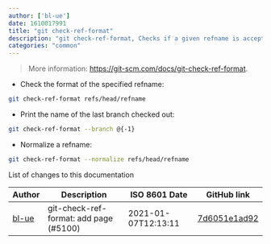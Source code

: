 ```yaml
---
author: ['bl-ue']
date: 1610017991
title: "git check-ref-format"
description: "git check-ref-format, Checks if a given refname is acceptable, and exits with a non-zero status if it is not."
categories: "common"
---
```

> More information: <https://git-scm.com/docs/git-check-ref-format>.

- Check the format of the specified refname:

```bash
git check-ref-format refs/head/refname
```

- Print the name of the last branch checked out:

```bash
git check-ref-format --branch @{-1}
```

- Normalize a refname:

```bash
git check-ref-format --normalize refs/head/refname
```
List of changes to this documentation


Author | Description | ISO 8601 Date | GitHub link
------|-----|-----|-----
[bl-ue](mailto:54780737+bl-ue@users.noreply.github.com) | git-check-ref-format: add page (#5100) | 2021-01-07T12:13:11 | [7d6051e1ad92](https://github.com/tldr-pages/tldr/commit/7d6051e1ad9288abb01b6950bf25093ff71416b5)

